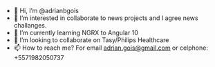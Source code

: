 - 👋 Hi, I’m @adrianbgois
- 👀 I’m interested in collaborate to news projects and I agree news challanges.
- 🌱 I’m currently learning NGRX to Angular 10
- 💞️ I’m looking to collaborate on Tasy/Philips Healthcare
- 📫 How to reach me? For email adrian.gois@gmail.com or celphone: +5571982050737

<!---
adrianbgois/adrianbgois is a ✨ special ✨ repository because its `README.md` (this file) appears on your GitHub profile.
You can click the Preview link to take a look at your changes.
--->
